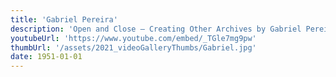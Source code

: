 ```yaml
---
title: 'Gabriel Pereira'
description: 'Open and Close — Creating Other Archives by Gabriel Pereira'
youtubeUrl: 'https://www.youtube.com/embed/_TGle7mg9pw'
thumbUrl: '/assets/2021_videoGalleryThumbs/Gabriel.jpg'
date: 1951-01-01
---
```

